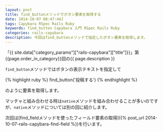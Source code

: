 ```yaml
---
layout: post
title: find_buttonメソッドでボタン要素を取得する
date: 2014-10-07 08:47:44J
tags: Capybara RSpec Rails Ruby
keywords: find_button Capybara 入門 RSpec Rails Ruby
categories: rails-capybara
description: 今回はfind_buttonメソッドで指定したボタン要素を取得します。
---
```


「{{ site.data["category_params"]["rails-capybara"]["title"]}}」第{{page.order_in_category}}回の{{ page.description }}

`find_button`メソッドではボタンの表示テキストを指定して

{% highlight ruby %}
find_button('投稿する')
{% endhighlight %}

のように要素を取得します。

マッチャと組み合わせる時は`native`メソッドを組み合わせることが多いのですが、`native`メソッドについては別の回に紹介します。

次回は[find_fieldメソッドを使ったフィールド要素の取得]({% post_url 2014-10-07-rails-capybara-find-field %})を行います。
